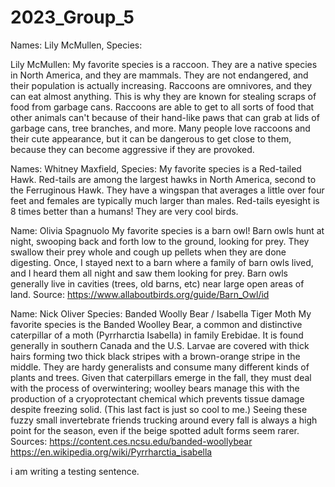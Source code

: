 # 2023_Group_5
Names: Lily McMullen, 
Species: 

Lily McMullen: My favorite species is a raccoon. They are a native species in North America, and they are mammals. They are not endangered, and their population is actually increasing. Raccoons are omnivores, and they can eat almost anything. This is why they are known for stealing scraps of food from garbage cans. Raccoons are able to get to all sorts of food that other animals can't because of their hand-like paws that can grab at lids of garbage cans, tree branches, and more. Many people love raccoons and their cute appearance, but it can be dangerous to get close to them, because they can become aggressive if they are provoked.

Names: Whitney Maxfield, 
Species: My favorite species is a Red-tailed Hawk. Red-tails are among the largest hawks in North America, second to the Ferruginous Hawk. They have a wingspan that averages a little over four feet and females are typically much larger than males. Red-tails eyesight is 8 times better than a humans! They are very cool birds. 

Name: Olivia Spagnuolo
My favorite species is a barn owl! Barn owls hunt at night, swooping back and forth low to the ground, looking for prey. They swallow their prey whole and cough up pellets when they are done digesting. Once, I stayed next to a barn where a family of barn owls lived, and I heard them all night and saw them looking for prey. Barn owls generally live in cavities (trees, old barns, etc) near large open areas of land. 
Source: https://www.allaboutbirds.org/guide/Barn_Owl/id 

Name: Nick Oliver
Species: Banded Woolly Bear / Isabella Tiger Moth
My favorite species is the Banded Woolley Bear, a common and distinctive caterpillar of a moth (Pyrrharctia Isabella) in family Erebidae. It is found generally in southern Canada and the U.S. Larvae are covered with thick hairs forming two thick black stripes with a brown-orange stripe in the middle. They are hardy generalists and consume many different kinds of plants and trees. Given that caterpillars emerge in the fall, they must deal with the process of overwintering; woolley bears manage this with the production of a cryoprotectant chemical which prevents tissue damage despite freezing solid. (This last fact is just so cool to me.) Seeing these fuzzy small invertebrate friends trucking around every fall is always a high point for the season, even if the beige spotted adult forms seem rarer.
Sources:
https://content.ces.ncsu.edu/banded-woollybear
https://en.wikipedia.org/wiki/Pyrrharctia_isabella

i am writing a testing sentence.

